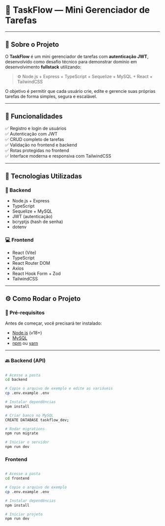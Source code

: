 # 🧭 TaskFlow — Mini Gerenciador de Tarefas

---

## 📘 Sobre o Projeto

O **TaskFlow** é um mini gerenciador de tarefas com **autenticação JWT**, desenvolvido como desafio técnico para demonstrar domínio em desenvolvimento **fullstack** utilizando:

> ⚙️ Node.js + Express + TypeScript + Sequelize + MySQL + React + TailwindCSS

O objetivo é permitir que cada usuário crie, edite e gerencie suas próprias tarefas de forma simples, segura e escalável.

---

## 🚀 Funcionalidades

✅ Registro e login de usuários  
✅ Autenticação com JWT  
✅ CRUD completo de tarefas  
✅ Validação no frontend e backend  
✅ Rotas protegidas no frontend  
✅ Interface moderna e responsiva com TailwindCSS  

---

## 🧠 Tecnologias Utilizadas

### 🔧 Backend
- Node.js + Express
- TypeScript
- Sequelize + MySQL
- JWT (autenticação)
- bcryptjs (hash de senha)
- dotenv

### 💻 Frontend
- React (Vite)
- TypeScript
- React Router DOM
- Axios
- React Hook Form + Zod
- TailwindCSS

---

## ⚙️ Como Rodar o Projeto

### 🧩 Pré-requisitos

Antes de começar, você precisará ter instalado:
- [Node.js](https://nodejs.org/) (v18+)
- [MySQL](https://www.mysql.com/)
- [npm](https://www.npmjs.com/) ou [yarn](https://yarnpkg.com/)

---

### 🔙 Backend (API)

```bash

# Acesse a pasta
cd backend

# Copie o arquivo de exemplo e edite as variáveis
cp .env.example .env

# Instalar dependências
npm install

# Criar banco no MySQL
CREATE DATABASE taskflow_dev;

# Rodar migrations
npm run migrate

# Iniciar o servidor
npm run dev

```

### Frontend

``` bash

# Acesse a pasta
cd frontend

# Copie o arquivo de exemplo
cp .env.example .env

# Instalar dependências
npm install

# Iniciar projeto
npm run dev
```

